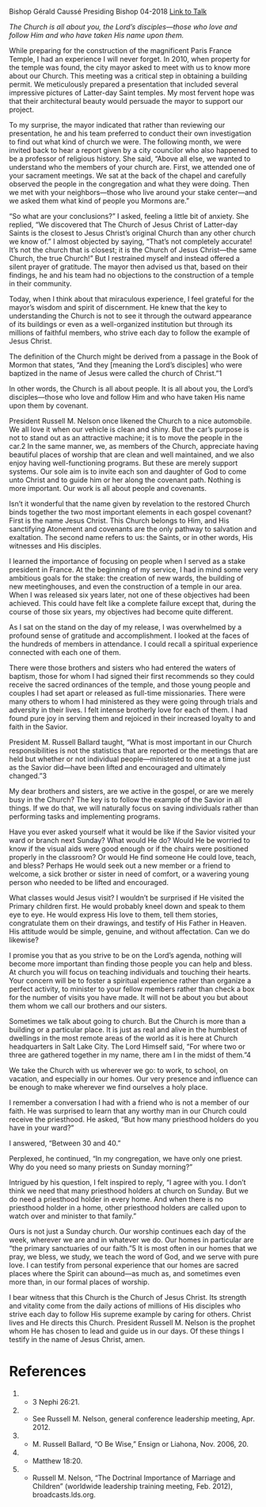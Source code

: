 Bishop Gérald Caussé
Presiding Bishop
04-2018
[Link to Talk](https://www.churchofjesuschrist.org/study/general-conference/2018/04/it-is-all-about-people?lang=eng)

_The Church is all about you, the Lord’s disciples—those who love and follow Him and who have taken His name upon them._

While preparing for the construction of the magnificent Paris France Temple, I had an experience I will never forget. In 2010, when property for the temple was found, the city mayor asked to meet with us to know more about our Church. This meeting was a critical step in obtaining a building permit. We meticulously prepared a presentation that included several impressive pictures of Latter-day Saint temples. My most fervent hope was that their architectural beauty would persuade the mayor to support our project.

To my surprise, the mayor indicated that rather than reviewing our presentation, he and his team preferred to conduct their own investigation to find out what kind of church we were. The following month, we were invited back to hear a report given by a city councilor who also happened to be a professor of religious history. She said, “Above all else, we wanted to understand who the members of your church are. First, we attended one of your sacrament meetings. We sat at the back of the chapel and carefully observed the people in the congregation and what they were doing. Then we met with your neighbors—those who live around your stake center—and we asked them what kind of people you Mormons are.”

“So what are your conclusions?” I asked, feeling a little bit of anxiety. She replied, “We discovered that The Church of Jesus Christ of Latter-day Saints is the closest to Jesus Christ’s original Church than any other church we know of.” I almost objected by saying, “That’s not completely accurate! It’s not the church that is closest; it is the Church of Jesus Christ—the same Church, the true Church!” But I restrained myself and instead offered a silent prayer of gratitude. The mayor then advised us that, based on their findings, he and his team had no objections to the construction of a temple in their community.

Today, when I think about that miraculous experience, I feel grateful for the mayor’s wisdom and spirit of discernment. He knew that the key to understanding the Church is not to see it through the outward appearance of its buildings or even as a well-organized institution but through its millions of faithful members, who strive each day to follow the example of Jesus Christ.

The definition of the Church might be derived from a passage in the Book of Mormon that states, “And they [meaning the Lord’s disciples] who were baptized in the name of Jesus were called the church of Christ.”1

In other words, the Church is all about people. It is all about you, the Lord’s disciples—those who love and follow Him and who have taken His name upon them by covenant.

President Russell M. Nelson once likened the Church to a nice automobile. We all love it when our vehicle is clean and shiny. But the car’s purpose is not to stand out as an attractive machine; it is to move the people in the car.2 In the same manner, we, as members of the Church, appreciate having beautiful places of worship that are clean and well maintained, and we also enjoy having well-functioning programs. But these are merely support systems. Our sole aim is to invite each son and daughter of God to come unto Christ and to guide him or her along the covenant path. Nothing is more important. Our work is all about people and covenants.



Isn’t it wonderful that the name given by revelation to the restored Church binds together the two most important elements in each gospel covenant? First is the name Jesus Christ. This Church belongs to Him, and His sanctifying Atonement and covenants are the only pathway to salvation and exaltation. The second name refers to us: the Saints, or in other words, His witnesses and His disciples.

I learned the importance of focusing on people when I served as a stake president in France. At the beginning of my service, I had in mind some very ambitious goals for the stake: the creation of new wards, the building of new meetinghouses, and even the construction of a temple in our area. When I was released six years later, not one of these objectives had been achieved. This could have felt like a complete failure except that, during the course of those six years, my objectives had become quite different.

As I sat on the stand on the day of my release, I was overwhelmed by a profound sense of gratitude and accomplishment. I looked at the faces of the hundreds of members in attendance. I could recall a spiritual experience connected with each one of them.

There were those brothers and sisters who had entered the waters of baptism, those for whom I had signed their first recommends so they could receive the sacred ordinances of the temple, and those young people and couples I had set apart or released as full-time missionaries. There were many others to whom I had ministered as they were going through trials and adversity in their lives. I felt intense brotherly love for each of them. I had found pure joy in serving them and rejoiced in their increased loyalty to and faith in the Savior.

President M. Russell Ballard taught, “What is most important in our Church responsibilities is not the statistics that are reported or the meetings that are held but whether or not individual people—ministered to one at a time just as the Savior did—have been lifted and encouraged and ultimately changed.”3

My dear brothers and sisters, are we active in the gospel, or are we merely busy in the Church? The key is to follow the example of the Savior in all things. If we do that, we will naturally focus on saving individuals rather than performing tasks and implementing programs.

Have you ever asked yourself what it would be like if the Savior visited your ward or branch next Sunday? What would He do? Would He be worried to know if the visual aids were good enough or if the chairs were positioned properly in the classroom? Or would He find someone He could love, teach, and bless? Perhaps He would seek out a new member or a friend to welcome, a sick brother or sister in need of comfort, or a wavering young person who needed to be lifted and encouraged.

What classes would Jesus visit? I wouldn’t be surprised if He visited the Primary children first. He would probably kneel down and speak to them eye to eye. He would express His love to them, tell them stories, congratulate them on their drawings, and testify of His Father in Heaven. His attitude would be simple, genuine, and without affectation. Can we do likewise?

I promise you that as you strive to be on the Lord’s agenda, nothing will become more important than finding those people you can help and bless. At church you will focus on teaching individuals and touching their hearts. Your concern will be to foster a spiritual experience rather than organize a perfect activity, to minister to your fellow members rather than check a box for the number of visits you have made. It will not be about you but about them whom we call our brothers and our sisters.

Sometimes we talk about going to church. But the Church is more than a building or a particular place. It is just as real and alive in the humblest of dwellings in the most remote areas of the world as it is here at Church headquarters in Salt Lake City. The Lord Himself said, “For where two or three are gathered together in my name, there am I in the midst of them.”4

We take the Church with us wherever we go: to work, to school, on vacation, and especially in our homes. Our very presence and influence can be enough to make wherever we find ourselves a holy place.

I remember a conversation I had with a friend who is not a member of our faith. He was surprised to learn that any worthy man in our Church could receive the priesthood. He asked, “But how many priesthood holders do you have in your ward?”

I answered, “Between 30 and 40.”

Perplexed, he continued, “In my congregation, we have only one priest. Why do you need so many priests on Sunday morning?”

Intrigued by his question, I felt inspired to reply, “I agree with you. I don’t think we need that many priesthood holders at church on Sunday. But we do need a priesthood holder in every home. And when there is no priesthood holder in a home, other priesthood holders are called upon to watch over and minister to that family.”

Ours is not just a Sunday church. Our worship continues each day of the week, wherever we are and in whatever we do. Our homes in particular are “the primary sanctuaries of our faith.”5 It is most often in our homes that we pray, we bless, we study, we teach the word of God, and we serve with pure love. I can testify from personal experience that our homes are sacred places where the Spirit can abound—as much as, and sometimes even more than, in our formal places of worship.

I bear witness that this Church is the Church of Jesus Christ. Its strength and vitality come from the daily actions of millions of His disciples who strive each day to follow His supreme example by caring for others. Christ lives and He directs this Church. President Russell M. Nelson is the prophet whom He has chosen to lead and guide us in our days. Of these things I testify in the name of Jesus Christ, amen.

# References
1. - 3 Nephi 26:21.
2. - See Russell M. Nelson, general conference leadership meeting, Apr. 2012.
3. - M. Russell Ballard, “O Be Wise,” Ensign or Liahona, Nov. 2006, 20.
4. - Matthew 18:20.
5. - Russell M. Nelson, “The Doctrinal Importance of Marriage and Children” (worldwide leadership training meeting, Feb. 2012), broadcasts.lds.org.